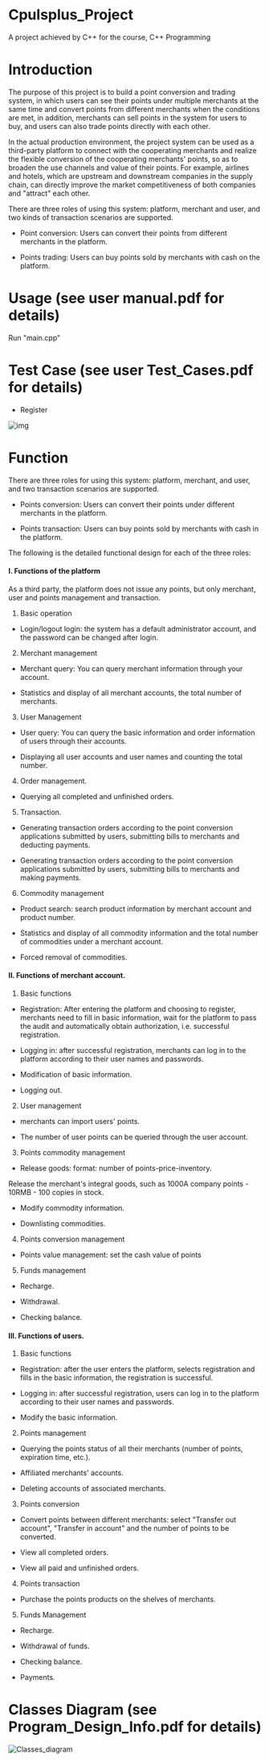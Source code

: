 # Cpulsplus_Project

A project achieved by C++ for the course, C++ Programming



# Introduction

The purpose of this project is to build a point conversion and trading system, in which users can see their points under multiple merchants at the same time and convert points from different merchants when the conditions are met, in addition, merchants can sell points in the system for users to buy, and users can also trade points directly with each other.

In the actual production environment, the project system can be used as a third-party platform to connect with the cooperating merchants and realize the flexible conversion of the cooperating merchants' points, so as to broaden the use channels and value of their points. For example, airlines and hotels, which are upstream and downstream companies in the supply chain, can directly improve the market competitiveness of both companies and "attract" each other.

 There are three roles of using this system: platform, merchant and user, and two kinds of transaction scenarios are supported.

- Point conversion: Users can convert their points from different merchants in the platform.

- Points trading: Users can buy points sold by merchants with cash on the platform.

  

# Usage  (see user manual.pdf for details)

Run "main.cpp"  



# Test Case (see user Test_Cases.pdf for details)

- Register  

![img](https://github.com/HuangJingying/Cpulsplus_Project/blob/main/Test_Case.png)



 

# Function

There are three roles for using this system: platform, merchant, and user, and two transaction scenarios are supported.

- Points conversion: Users can convert their points under different merchants in the platform.

- Points transaction: Users can buy points sold by merchants with cash in the platform.

 The following is the detailed functional design for each of the three roles:

#### I. Functions of the platform

As a third party, the platform does not issue any points, but only merchant, user and points management and transaction.

1. Basic operation

- Login/logout login: the system has a default administrator account, and the password can be changed after login.

2. Merchant management

- Merchant query: You can query merchant information through your account.

- Statistics and display of all merchant accounts, the total number of merchants.

3. User Management

- User query: You can query the basic information and order information of users through their accounts.

- Displaying all user accounts and user names and counting the total number.

4. Order management.

- Querying all completed and unfinished orders.

5. Transaction.

- Generating transaction orders according to the point conversion applications submitted by users, submitting bills to merchants and deducting payments.

- Generating transaction orders according to the point conversion applications submitted by users, submitting bills to merchants and making payments.

6. Commodity management

- Product search: search product information by merchant account and product number.

- Statistics and display of all commodity information and the total number of commodities under a merchant account.

- Forced removal of commodities.

#### II. Functions of merchant account.

1. Basic functions

- Registration: After entering the platform and choosing to register, merchants need to fill in basic information, wait for the platform to pass the audit and automatically obtain authorization, i.e. successful registration.

- Logging in: after successful registration, merchants can log in to the platform according to their user names and passwords.

- Modification of basic information.

- Logging out.

2. User management

- merchants can import users' points.

- The number of user points can be queried through the user account.

3. Points commodity management

- Release goods: format: number of points-price-inventory.

Release the merchant's integral goods, such as 1000A company points - 10RMB - 100 copies in stock.

- Modify commodity information.

- Downlisting commodities.

4. Points conversion management

- Points value management: set the cash value of points

5. Funds management

- Recharge.

- Withdrawal.

- Checking balance.

#### III. Functions of users.

1. Basic functions

- Registration: after the user enters the platform, selects registration and fills in the basic information, the registration is successful.

- Logging in: after successful registration, users can log in to the platform according to their user names and passwords.

- Modify the basic information.

2. Points management

- Querying the points status of all their merchants (number of points, expiration time, etc.).

- Affiliated merchants' accounts.

- Deleting accounts of associated merchants.

3. Points conversion

- Convert points between different merchants: select "Transfer out account", "Transfer in account" and the number of points to be converted.

- View all completed orders.

- View all paid and unfinished orders.

4. Points transaction

- Purchase the points products on the shelves of merchants.

5. Funds Management

- Recharge.

- Withdrawal of funds.

- Checking balance.

- Payments.

# Classes Diagram (see Program_Design_Info.pdf for details)

![Classes_diagram](https://github.com/HuangJingying/Cpulsplus_Project/blob/main/Classes_diagram.png)





